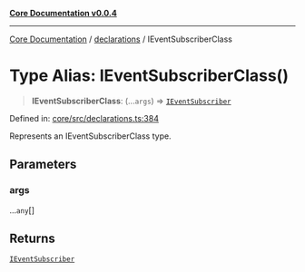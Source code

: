 [**Core Documentation v0.0.4**](../../README.md)

***

[Core Documentation](../../modules.md) / [declarations](../README.md) / IEventSubscriberClass

# Type Alias: IEventSubscriberClass()

> **IEventSubscriberClass**: (...`args`) => [`IEventSubscriber`](../interfaces/IEventSubscriber.md)

Defined in: [core/src/declarations.ts:384](https://github.com/stonemjs/core/blob/2adc2da4c7e3b5a9f593c198ba7e8ad639651777/src/declarations.ts#L384)

Represents an IEventSubscriberClass type.

## Parameters

### args

...`any`[]

## Returns

[`IEventSubscriber`](../interfaces/IEventSubscriber.md)
